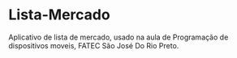 # Lista-Mercado
Aplicativo de lista de mercado, usado na aula de Programação de dispositivos moveis, FATEC São José Do Rio Preto.
